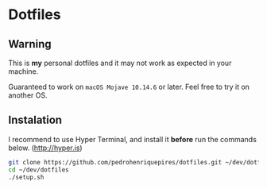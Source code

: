 # Dotfiles

## Warning
This is **my** personal dotfiles and it may not work as expected in your machine. 

Guaranteed to work on `macOS Mojave 10.14.6` or later. Feel free to try it on another OS.

## Instalation

I recommend to use Hyper Terminal, and install it **before** run the commands below. (http://hyper.is)

```sh
git clone https://github.com/pedrohenriquepires/dotfiles.git ~/dev/dotfiles
cd ~/dev/dotfiles
./setup.sh
```

